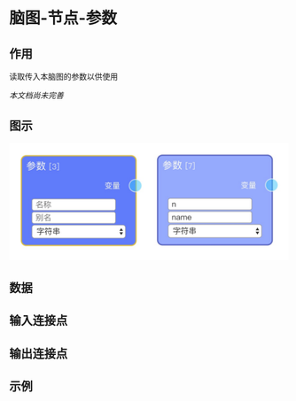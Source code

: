 # 脑图-节点-参数

## 作用

读取传入本脑图的参数以供使用

*本文档尚未完善*

## 图示

![节点图](https://raw.githubusercontent.com/vi77/eeg/master/images/node/param.png)

## 数据



## 输入连接点



## 输出连接点



## 示例

